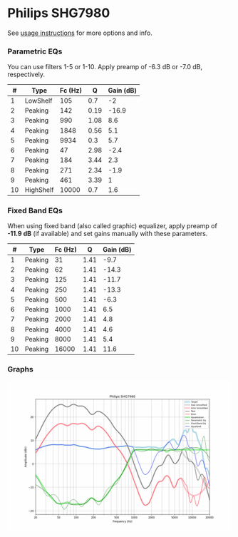 # Philips SHG7980
See [usage instructions](https://github.com/jaakkopasanen/AutoEq#usage) for more options and info.

### Parametric EQs
You can use filters 1-5 or 1-10. Apply preamp of -6.3 dB or -7.0 dB, respectively.

|   # | Type      |   Fc (Hz) |    Q |   Gain (dB) |
|-----|-----------|-----------|------|-------------|
|   1 | LowShelf  |       105 | 0.7  |        -2   |
|   2 | Peaking   |       142 | 0.19 |       -16.9 |
|   3 | Peaking   |       990 | 1.08 |         8.6 |
|   4 | Peaking   |      1848 | 0.56 |         5.1 |
|   5 | Peaking   |      9934 | 0.3  |         5.7 |
|   6 | Peaking   |        47 | 2.98 |        -2.4 |
|   7 | Peaking   |       184 | 3.44 |         2.3 |
|   8 | Peaking   |       271 | 2.34 |        -1.9 |
|   9 | Peaking   |       461 | 3.39 |         1   |
|  10 | HighShelf |     10000 | 0.7  |         1.6 |

### Fixed Band EQs
When using fixed band (also called graphic) equalizer, apply preamp of **-11.9 dB** (if available) and set gains manually with these parameters.

|   # | Type    |   Fc (Hz) |    Q |   Gain (dB) |
|-----|---------|-----------|------|-------------|
|   1 | Peaking |        31 | 1.41 |        -9.7 |
|   2 | Peaking |        62 | 1.41 |       -14.3 |
|   3 | Peaking |       125 | 1.41 |       -11.7 |
|   4 | Peaking |       250 | 1.41 |       -13.3 |
|   5 | Peaking |       500 | 1.41 |        -6.3 |
|   6 | Peaking |      1000 | 1.41 |         6.5 |
|   7 | Peaking |      2000 | 1.41 |         4.8 |
|   8 | Peaking |      4000 | 1.41 |         4.6 |
|   9 | Peaking |      8000 | 1.41 |         5.4 |
|  10 | Peaking |     16000 | 1.41 |        11.6 |

### Graphs
![](./Philips%20SHG7980.png)
